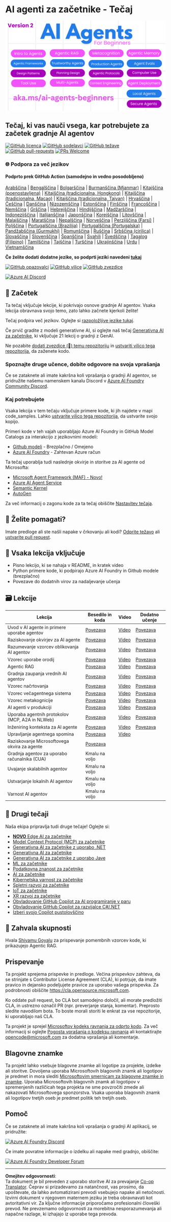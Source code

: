 <!--
CO_OP_TRANSLATOR_METADATA:
{
  "original_hash": "35b7c9b08396abaac3d149cb1a9bfebb",
  "translation_date": "2025-10-11T10:50:10+00:00",
  "source_file": "README.md",
  "language_code": "sl"
}
-->
# AI agenti za začetnike - Tečaj

![Generativna AI za začetnike](../../translated_images/repo-thumbnailv2.06f4a48036fde647f6ba4eb19f5651babe59bb30e972748afb349e47725d7601.sl.png)

## Tečaj, ki vas nauči vsega, kar potrebujete za začetek gradnje AI agentov

[![GitHub licenca](https://img.shields.io/github/license/microsoft/ai-agents-for-beginners.svg)](https://github.com/microsoft/ai-agents-for-beginners/blob/master/LICENSE?WT.mc_id=academic-105485-koreyst)
[![GitHub sodelavci](https://img.shields.io/github/contributors/microsoft/ai-agents-for-beginners.svg)](https://GitHub.com/microsoft/ai-agents-for-beginners/graphs/contributors/?WT.mc_id=academic-105485-koreyst)
[![GitHub težave](https://img.shields.io/github/issues/microsoft/ai-agents-for-beginners.svg)](https://GitHub.com/microsoft/ai-agents-for-beginners/issues/?WT.mc_id=academic-105485-koreyst)
[![GitHub pull-requests](https://img.shields.io/github/issues-pr/microsoft/ai-agents-for-beginners.svg)](https://GitHub.com/microsoft/ai-agents-for-beginners/pulls/?WT.mc_id=academic-105485-koreyst)
[![PRs Welcome](https://img.shields.io/badge/PRs-welcome-brightgreen.svg?style=flat-square)](http://makeapullrequest.com?WT.mc_id=academic-105485-koreyst)

### 🌐 Podpora za več jezikov

#### Podprto prek GitHub Action (samodejno in vedno posodobljeno)

<!-- CO-OP TRANSLATOR LANGUAGES TABLE START -->
[Arabščina](../ar/README.md) | [Bengalščina](../bn/README.md) | [Bolgarščina](../bg/README.md) | [Burmanščina (Mjanmar)](../my/README.md) | [Kitajščina (poenostavljena)](../zh/README.md) | [Kitajščina (tradicionalna, Hongkong)](../hk/README.md) | [Kitajščina (tradicionalna, Macao)](../mo/README.md) | [Kitajščina (tradicionalna, Tajvan)](../tw/README.md) | [Hrvaščina](../hr/README.md) | [Češčina](../cs/README.md) | [Danščina](../da/README.md) | [Nizozemščina](../nl/README.md) | [Estonščina](../et/README.md) | [Finščina](../fi/README.md) | [Francoščina](../fr/README.md) | [Nemščina](../de/README.md) | [Grščina](../el/README.md) | [Hebrejščina](../he/README.md) | [Hindijščina](../hi/README.md) | [Madžarščina](../hu/README.md) | [Indonezijščina](../id/README.md) | [Italijanščina](../it/README.md) | [Japonščina](../ja/README.md) | [Korejščina](../ko/README.md) | [Litovščina](../lt/README.md) | [Malajščina](../ms/README.md) | [Maratščina](../mr/README.md) | [Nepalščina](../ne/README.md) | [Norveščina](../no/README.md) | [Perzijščina (Farsi)](../fa/README.md) | [Poljščina](../pl/README.md) | [Portugalščina (Brazilija)](../br/README.md) | [Portugalščina (Portugalska)](../pt/README.md) | [Pandžabščina (Gurmukhi)](../pa/README.md) | [Romunščina](../ro/README.md) | [Ruščina](../ru/README.md) | [Srbščina (cirilica)](../sr/README.md) | [Slovaščina](../sk/README.md) | [Slovenščina](./README.md) | [Španščina](../es/README.md) | [Svahili](../sw/README.md) | [Švedščina](../sv/README.md) | [Tagalog (Filipino)](../tl/README.md) | [Tamilščina](../ta/README.md) | [Tajščina](../th/README.md) | [Turščina](../tr/README.md) | [Ukrajinščina](../uk/README.md) | [Urdu](../ur/README.md) | [Vietnamščina](../vi/README.md)
<!-- CO-OP TRANSLATOR LANGUAGES TABLE END -->

**Če želite dodati dodatne jezike, so podprti jeziki navedeni [tukaj](https://github.com/Azure/co-op-translator/blob/main/getting_started/supported-languages.md)**

[![GitHub opazovalci](https://img.shields.io/github/watchers/microsoft/ai-agents-for-beginners.svg?style=social&label=Watch)](https://GitHub.com/microsoft/ai-agents-for-beginners/watchers/?WT.mc_id=academic-105485-koreyst)
[![GitHub vilice](https://img.shields.io/github/forks/microsoft/ai-agents-for-beginners.svg?style=social&label=Fork)](https://GitHub.com/microsoft/ai-agents-for-beginners/network/?WT.mc_id=academic-105485-koreyst)
[![GitHub zvezdice](https://img.shields.io/github/stars/microsoft/ai-agents-for-beginners.svg?style=social&label=Star)](https://GitHub.com/microsoft/ai-agents-for-beginners/stargazers/?WT.mc_id=academic-105485-koreyst)

[![Azure AI Discord](https://dcbadge.limes.pink/api/server/kzRShWzttr)](https://discord.gg/kzRShWzttr)

## 🌱 Začetek

Ta tečaj vključuje lekcije, ki pokrivajo osnove gradnje AI agentov. Vsaka lekcija obravnava svojo temo, zato lahko začnete kjerkoli želite!

Tečaj podpira več jezikov. Oglejte si [razpoložljive jezike tukaj](../..).

Če prvič gradite z modeli generativne AI, si oglejte naš tečaj [Generativna AI za začetnike](https://aka.ms/genai-beginners), ki vključuje 21 lekcij o gradnji z GenAI.

Ne pozabite [dodati zvezdice (🌟) temu repozitoriju](https://docs.github.com/en/get-started/exploring-projects-on-github/saving-repositories-with-stars?WT.mc_id=academic-105485-koreyst) in [ustvariti vilico tega repozitorija](https://github.com/microsoft/ai-agents-for-beginners/fork), da zaženete kodo.

### Spoznajte druge učence, dobite odgovore na svoja vprašanja

Če se zataknete ali imate kakršna koli vprašanja o gradnji AI agentov, se pridružite našemu namenskem kanalu Discord v [Azure AI Foundry Community Discord](https://aka.ms/ai-agents/discord).

### Kaj potrebujete

Vsaka lekcija v tem tečaju vključuje primere kode, ki jih najdete v mapi code_samples. Lahko [ustvarite vilico tega repozitorija](https://github.com/microsoft/ai-agents-for-beginners/fork), da ustvarite svojo kopijo.

Primeri kode v teh vajah uporabljajo Azure AI Foundry in GitHub Model Catalogs za interakcijo z jezikovnimi modeli:

- [Github modeli](https://aka.ms/ai-agents-beginners/github-models) - Brezplačno / Omejeno
- [Azure AI Foundry](https://aka.ms/ai-agents-beginners/ai-foundry) - Zahtevan Azure račun

Ta tečaj uporablja tudi naslednje okvirje in storitve za AI agente od Microsofta:

- [Microsoft Agent Framework (MAF) - Novo!](https://aka.ms/ai-agents-beginners/agent-framewrok)
- [Azure AI Agent Service](https://aka.ms/ai-agents-beginners/ai-agent-service)
- [Semantic Kernel](https://aka.ms/ai-agents-beginners/semantic-kernel)
- [AutoGen](https://aka.ms/ai-agents/autogen)

Za več informacij o zagonu kode za ta tečaj obiščite [Nastavitev tečaja](./00-course-setup/README.md).

## 🙏 Želite pomagati?

Imate predloge ali ste našli napake v črkovanju ali kodi? [Odprite težavo](https://github.com/microsoft/ai-agents-for-beginners/issues?WT.mc_id=academic-105485-koreyst) ali [ustvarite pull request](https://github.com/microsoft/ai-agents-for-beginners/pulls?WT.mc_id=academic-105485-koreyst).

## 📂 Vsaka lekcija vključuje

- Pisno lekcijo, ki se nahaja v README, in kratek video
- Python primere kode, ki podpirajo Azure AI Foundry in Github modele (brezplačno)
- Povezave do dodatnih virov za nadaljevanje učenja

## 🗃️ Lekcije

| **Lekcija**                                  | **Besedilo in koda**                              | **Video**                                                  | **Dodatno učenje**                                                                   |
|----------------------------------------------|--------------------------------------------------|------------------------------------------------------------|--------------------------------------------------------------------------------------|
| Uvod v AI agente in primere uporabe agentov  | [Povezava](./01-intro-to-ai-agents/README.md)    | [Video](https://youtu.be/3zgm60bXmQk?si=z8QygFvYQv-9WtO1)  | [Povezava](https://aka.ms/ai-agents-beginners/collection?WT.mc_id=academic-105485-koreyst) |
| Raziskovanje okvirjev za AI agente           | [Povezava](./02-explore-agentic-frameworks/README.md) | [Video](https://youtu.be/ODwF-EZo_O8?si=Vawth4hzVaHv-u0H)  | [Povezava](https://aka.ms/ai-agents-beginners/collection?WT.mc_id=academic-105485-koreyst) |
| Razumevanje vzorcev oblikovanja AI agentov   | [Povezava](./03-agentic-design-patterns/README.md) | [Video](https://youtu.be/m9lM8qqoOEA?si=BIzHwzstTPL8o9GF)  | [Povezava](https://aka.ms/ai-agents-beginners/collection?WT.mc_id=academic-105485-koreyst) |
| Vzorec uporabe orodij                       | [Povezava](./04-tool-use/README.md)              | [Video](https://youtu.be/vieRiPRx-gI?si=2z6O2Xu2cu_Jz46N)  | [Povezava](https://aka.ms/ai-agents-beginners/collection?WT.mc_id=academic-105485-koreyst) |
| Agentic RAG                                  | [Povezava](./05-agentic-rag/README.md)           | [Video](https://youtu.be/WcjAARvdL7I?si=gKPWsQpKiIlDH9A3)  | [Povezava](https://aka.ms/ai-agents-beginners/collection?WT.mc_id=academic-105485-koreyst) |
| Gradnja zaupanja vrednih AI agentov          | [Povezava](./06-building-trustworthy-agents/README.md) | [Video](https://youtu.be/iZKkMEGBCUQ?si=jZjpiMnGFOE9L8OK ) | [Povezava](https://aka.ms/ai-agents-beginners/collection?WT.mc_id=academic-105485-koreyst) |
| Vzorec načrtovanja                          | [Povezava](./07-planning-design/README.md)       | [Video](https://youtu.be/kPfJ2BrBCMY?si=6SC_iv_E5-mzucnC)  | [Povezava](https://aka.ms/ai-agents-beginners/collection?WT.mc_id=academic-105485-koreyst) |
| Vzorec večagentnega sistema                 | [Povezava](./08-multi-agent/README.md)           | [Video](https://youtu.be/V6HpE9hZEx0?si=rMgDhEu7wXo2uo6g)  | [Povezava](https://aka.ms/ai-agents-beginners/collection?WT.mc_id=academic-105485-koreyst) |
| Vzorec metakognicije                        | [Povezava](./09-metacognition/README.md)         | [Video](https://youtu.be/His9R6gw6Ec?si=8gck6vvdSNCt6OcF)  | [Povezava](https://aka.ms/ai-agents-beginners/collection?WT.mc_id=academic-105485-koreyst) |
| AI agenti v produkciji                      | [Povezava](./10-ai-agents-production/README.md)  | [Video](https://youtu.be/l4TP6IyJxmQ?si=31dnhexRo6yLRJDl)  | [Povezava](https://aka.ms/ai-agents-beginners/collection?WT.mc_id=academic-105485-koreyst) |
| Uporaba agentnih protokolov (MCP, A2A in NLWeb) | [Povezava](./11-agentic-protocols/README.md)           | [Video](https://youtu.be/X-Dh9R3Opn8)                                 | [Povezava](https://aka.ms/ai-agents-beginners/collection?WT.mc_id=academic-105485-koreyst) |
| Inženiring konteksta za AI agente               | [Povezava](./12-context-engineering/README.md)         | [Video](https://youtu.be/F5zqRV7gEag)                                 | [Povezava](https://aka.ms/ai-agents-beginners/collection?WT.mc_id=academic-105485-koreyst) |
| Upravljanje agentnega spomina                   | [Povezava](./13-agent-memory/README.md)     |      [Video](https://youtu.be/QrYbHesIxpw?si=vZkVwKrQ4ieCcIPx)                                                      |                                                                                        |
| Raziskovanje Microsoftovega okvira za agente    | [Povezava](./14-microsoft-agent-framework/README.md)                            |                                                            |                                                                                        |
| Gradnja agentov za uporabo računalnika (CUA)    | Kmalu na voljo                            |                                                            |                                                                                        |
| Uvajanje skalabilnih agentov                    | Kmalu na voljo                            |                                                            |                                                                                        |
| Ustvarjanje lokalnih AI agentov                 | Kmalu na voljo                               |                                                            |                                                                                        |
| Varnost AI agentov                              | Kmalu na voljo                               |                                                            |                                                                                        |

## 🎒 Drugi tečaji

Naša ekipa pripravlja tudi druge tečaje! Oglejte si:

- [**NOVO** Edge AI za začetnike](https://github.com/microsoft/edgeai-for-beginners?WT.mc_id=academic-105485-koreyst)
- [Model Context Protocol (MCP) za začetnike](https://github.com/microsoft/mcp-for-beginners?WT.mc_id=academic-105485-koreyst)
- [Generativna AI za začetnike z uporabo .NET](https://github.com/microsoft/Generative-AI-for-beginners-dotnet?WT.mc_id=academic-105485-koreyst)
- [Generativna AI za začetnike](https://github.com/microsoft/generative-ai-for-beginners?WT.mc_id=academic-105485-koreyst)
- [Generativna AI za začetnike z uporabo Jave](https://github.com/microsoft/generative-ai-for-beginners-java?WT.mc_id=academic-105485-koreyst)
- [ML za začetnike](https://aka.ms/ml-beginners?WT.mc_id=academic-105485-koreyst)
- [Podatkovna znanost za začetnike](https://aka.ms/datascience-beginners?WT.mc_id=academic-105485-koreyst)
- [AI za začetnike](https://aka.ms/ai-beginners?WT.mc_id=academic-105485-koreyst)
- [Kibernetska varnost za začetnike](https://github.com/microsoft/Security-101??WT.mc_id=academic-96948-sayoung)
- [Spletni razvoj za začetnike](https://aka.ms/webdev-beginners?WT.mc_id=academic-105485-koreyst)
- [IoT za začetnike](https://aka.ms/iot-beginners?WT.mc_id=academic-105485-koreyst)
- [XR razvoj za začetnike](https://github.com/microsoft/xr-development-for-beginners?WT.mc_id=academic-105485-koreyst)
- [Obvladovanje GitHub Copilot za AI programiranje v paru](https://aka.ms/GitHubCopilotAI?WT.mc_id=academic-105485-koreyst)
- [Obvladovanje GitHub Copilot za razvijalce C#/.NET](https://github.com/microsoft/mastering-github-copilot-for-dotnet-csharp-developers?WT.mc_id=academic-105485-koreyst)
- [Izberi svojo Copilot pustolovščino](https://github.com/microsoft/CopilotAdventures?WT.mc_id=academic-105485-koreyst)

## 🌟 Zahvala skupnosti

Hvala [Shivamu Goyalu](https://www.linkedin.com/in/shivam2003/) za prispevanje pomembnih vzorcev kode, ki prikazujejo Agentic RAG. 

## Prispevanje

Ta projekt sprejema prispevke in predloge. Večina prispevkov zahteva, da se strinjate s
Contributor License Agreement (CLA), ki potrjuje, da imate pravico in dejansko podeljujete pravice za uporabo vašega prispevka. Za podrobnosti obiščite <https://cla.opensource.microsoft.com>.

Ko oddate pull request, bo CLA bot samodejno določil, ali morate predložiti CLA, in ustrezno označil PR (npr. preverjanje stanja, komentar). Preprosto sledite navodilom bota. To boste morali storiti le enkrat za vse repozitorije, ki uporabljajo naš CLA.

Ta projekt je sprejel [Microsoftov kodeks ravnanja za odprto kodo](https://opensource.microsoft.com/codeofconduct/).
Za več informacij si oglejte [Pogosta vprašanja o kodeksu ravnanja](https://opensource.microsoft.com/codeofconduct/faq/) ali
kontaktirajte [opencode@microsoft.com](mailto:opencode@microsoft.com) za dodatna vprašanja ali komentarje.

## Blagovne znamke

Ta projekt lahko vsebuje blagovne znamke ali logotipe za projekte, izdelke ali storitve. Dovoljena uporaba Microsoftovih
blagovnih znamk ali logotipov je predmet in mora slediti
[Microsoftovim smernicam za blagovne znamke in znamke](https://www.microsoft.com/legal/intellectualproperty/trademarks/usage/general).
Uporaba Microsoftovih blagovnih znamk ali logotipov v spremenjenih različicah tega projekta ne sme povzročiti zmede ali nakazovati Microsoftovega sponzorstva.
Vsaka uporaba blagovnih znamk ali logotipov tretjih oseb je predmet politik teh tretjih oseb.

## Pomoč

Če se zataknete ali imate kakršna koli vprašanja o gradnji AI aplikacij, se pridružite:

[![Azure AI Foundry Discord](https://img.shields.io/badge/Discord-Azure_AI_Foundry_Community_Discord-blue?style=for-the-badge&logo=discord&color=5865f2&logoColor=fff)](https://aka.ms/foundry/discord)

Če imate povratne informacije o izdelku ali napake med gradnjo, obiščite:

[![Azure AI Foundry Developer Forum](https://img.shields.io/badge/GitHub-Azure_AI_Foundry_Developer_Forum-blue?style=for-the-badge&logo=github&color=000000&logoColor=fff)](https://aka.ms/foundry/forum)

---

**Omejitev odgovornosti**:  
Ta dokument je bil preveden z uporabo storitve AI za prevajanje [Co-op Translator](https://github.com/Azure/co-op-translator). Čeprav si prizadevamo za natančnost, vas prosimo, da upoštevate, da lahko avtomatizirani prevodi vsebujejo napake ali netočnosti. Izvirni dokument v njegovem maternem jeziku je treba obravnavati kot avtoritativni vir. Za ključne informacije priporočamo profesionalni človeški prevod. Ne prevzemamo odgovornosti za morebitna nesporazumevanja ali napačne razlage, ki izhajajo iz uporabe tega prevoda.